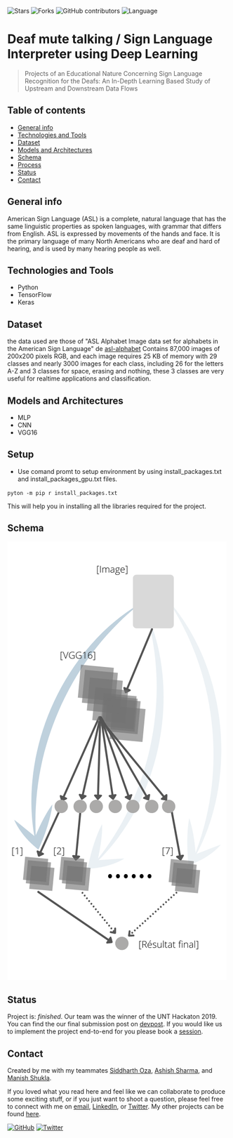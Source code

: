 ![Stars](https://img.shields.io/github/stars/KERBOUTE/Deaf-mute-talking-Deep-Learning-ASL?style=social)
![Forks](https://img.shields.io/github/forks/KERBOUTE/Deaf-mute-talking-Deep-Learning-ASL?style=social)
![GitHub contributors](https://img.shields.io/github/contributors/KERBOUTE/Deaf-mute-talking-Deep-Learning-ASL)
![Language](https://img.shields.io/github/languages/top/KERBOUTE/Deaf-mute-talking-Deep-Learning-ASL)




# Deaf mute talking / Sign Language Interpreter using Deep Learning
> Projects of an Educational Nature Concerning Sign Language
Recognition for the Deafs: An In-Depth Learning Based Study
of Upstream and Downstream Data Flows 

## Table of contents
* [General info](#general-info)
* [Technologies and Tools](#technologies-and-tools)
* [Dataset](#dataset)
* [Models and Architectures](#models-and-architectures)
* [Schema](#schema)
* [Process](#process)
* [Status](#status)
* [Contact](#contact)

## General info

American Sign Language (ASL) is a complete, natural language that has the same linguistic properties as spoken languages, with grammar that differs from English. ASL is expressed by movements of the hands and face. It is the primary language of many North Americans who are deaf and hard of hearing, and is used by many hearing people as well.

## Technologies and Tools
* Python 
* TensorFlow
* Keras

## Dataset
the data used are those of "ASL Alphabet Image data set for alphabets in the American Sign Language" de 
[asl-alphabet](https://www.kaggle.com/grassknoted/asl-alphabet)
Contains 87,000 images of 200x200
pixels RGB, and each image requires 25
KB of memory with 29 classes and
nearly 3000 images for each class,
including 26 for the letters A-Z and 3
classes for space, erasing and nothing,
these 3 classes are very useful for realtime applications and classification.


## Models and Architectures
* MLP 
* CNN
* VGG16


## Setup

* Use comand promt to setup environment by using install_packages.txt and install_packages_gpu.txt files. 
 
`pyton -m pip r install_packages.txt`

This will help you in installing all the libraries required for the project.

## Schema

![Architecture Schema](./schema.png)


## Status
Project is: _finished_. Our team was the winner of the UNT Hackaton 2019. You can find the our final submission post on [devpost](https://rebrand.ly/754c5). If you would like us to implement the project end-to-end for you please book a [session](https://link.harshgupta.com/5e580). 

## Contact
Created by me with my teammates [Siddharth Oza](https://github.com/siddharthoza), [Ashish Sharma](https://github.com/ashish1993utd), and [Manish Shukla](https://github.com/Manishms18).

If you loved what you read here and feel like we can collaborate to produce some exciting stuff, or if you
just want to shoot a question, please feel free to connect with me on <a href="hello@harshgupta.com" target="_blank">email</a>, 
<a href="https://link.harshgupta.com/c9a5b" target="_blank">LinkedIn</a>, or 
<a href="https://link.harshgupta.com/34c63" target="_blank">Twitter</a>. 
My other projects can be found [here](https://link.harshgupta.com/85f2e).

[![GitHub](https://img.shields.io/github/followers/harshbg.svg?style=social)](https://link.harshgupta.com/e144a)
[![Twitter](https://img.shields.io/twitter/follow/harshbg.svg?style=social)](https://link.harshgupta.com/34c63)

